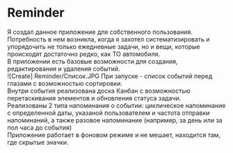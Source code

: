# Reminder
Я создал данное приложение для собственного пользования. Потребность в нем возникла, когда я захотел систематизировать и упорядочить не только ежедневные задачи, но и вещи, которые происходят достаточно редко, как ТО автомобиля.  
В приложении есть базовые возможности для создания, редактирования и удаления событий.  
![Create] Reminder/Список.JPG
При запуске - список событий перед глазами с возможностью сортировки.  
Внутри события реализована доска Канбан с возможностью перетаскивания элементов и обновления статуса задачи.  
Реализованы 2 типа напоминания о событии: циклическое напоминание с определенной даты, указаной пользователем и частота отправки напоминаний, а также разовое напоминание (например, за день или за пол часа до события)  
Приложение работает в фоновом режиме и не мешает, находится там, где скрытые значки.
